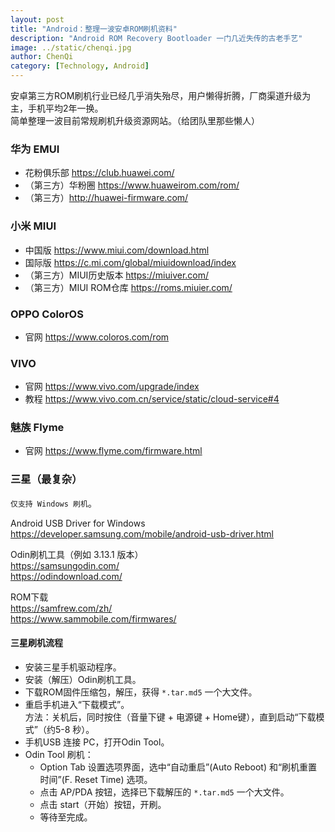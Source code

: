 ```yaml
---
layout: post
title: "Android：整理一波安卓ROM刷机资料"
description: "Android ROM Recovery Bootloader 一门几近失传的古老手艺"
image: ../static/chenqi.jpg
author: ChenQi
category: [Technology, Android]
---
```


安卓第三方ROM刷机行业已经几乎消失殆尽，用户懒得折腾，厂商渠道升级为主，手机平均2年一换。  
简单整理一波目前常规刷机升级资源网站。（给团队里那些懒人）

### 华为 EMUI

+ 花粉俱乐部 https://club.huawei.com/
+ （第三方）华粉圈 https://www.huaweirom.com/rom/
+ （第三方）http://huawei-firmware.com/

### 小米 MIUI

+ 中国版 https://www.miui.com/download.html
+ 国际版 https://c.mi.com/global/miuidownload/index
+ （第三方）MIUI历史版本 https://miuiver.com/
+ （第三方）MIUI ROM仓库 https://roms.miuier.com/

### OPPO ColorOS

+ 官网 https://www.coloros.com/rom

### VIVO

+ 官网 https://www.vivo.com/upgrade/index
+ 教程 https://www.vivo.com.cn/service/static/cloud-service#4

### 魅族 Flyme

+ 官网 https://www.flyme.com/firmware.html

### 三星（最复杂）

`仅支持 Windows 刷机`。  

Android USB Driver for Windows  
https://developer.samsung.com/mobile/android-usb-driver.html  

Odin刷机工具（例如 3.13.1 版本）  
https://samsungodin.com/  
https://odindownload.com/  

ROM下载  
https://samfrew.com/zh/  
https://www.sammobile.com/firmwares/  

#### 三星刷机流程

+ 安装三星手机驱动程序。  
+ 安装（解压）Odin刷机工具。  
+ 下载ROM固件压缩包，解压，获得 `*.tar.md5` 一个大文件。  
+ 重启手机进入“下载模式”。  
    方法：关机后，同时按住（音量下键 + 电源键 + Home键），直到启动“下载模式”（约5-8 秒）。  
+ 手机USB 连接 PC，打开Odin Tool。  
+ Odin Tool 刷机：
  + Option Tab 设置选项界面，选中“自动重启”(Auto Reboot) 和“刷机重置时间”(F. Reset Time) 选项。  
  + 点击 AP/PDA 按钮，选择已下载解压的 `*.tar.md5` 一个大文件。  
  + 点击 start（开始）按钮，开刷。  
  + 等待至完成。  

